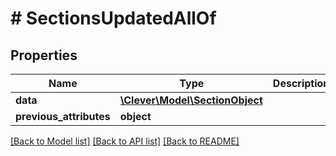 # # SectionsUpdatedAllOf

## Properties

Name | Type | Description | Notes
------------ | ------------- | ------------- | -------------
**data** | [**\Clever\Model\SectionObject**](SectionObject.md) |  | [optional]
**previous_attributes** | **object** |  | [optional]

[[Back to Model list]](../../README.md#models) [[Back to API list]](../../README.md#endpoints) [[Back to README]](../../README.md)
